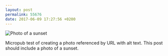 ```yaml
---
layout: post
permalink: 55676
date: 2017-06-09 17:27:56 +0200
---
```

![Photo of a sunset](https://lildude.github.io/media/sunset.jpg)
  
Micropub test of creating a photo referenced by URL with alt text. This post should include a photo of a sunset.
